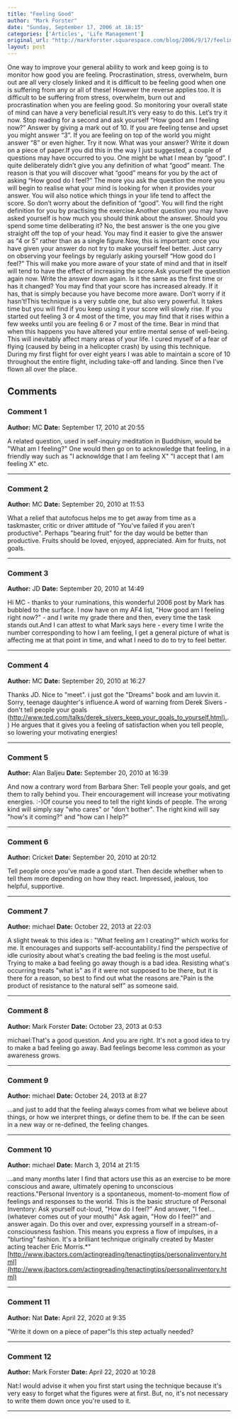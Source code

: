 ```yaml
---
title: "Feeling Good"
author: "Mark Forster"
date: "Sunday, September 17, 2006 at 18:15"
categories: ['Articles', 'Life Management']
original_url: "http://markforster.squarespace.com/blog/2006/9/17/feeling-good.html"
layout: post
---
```


One way to improve your general ability to work and keep going is to monitor how good you are feeling. Procrastination, stress, overwhelm, burn out are all very closely linked and it is difficult to be feeling good when one is suffering from any or all of these! However the reverse applies too. It is difficult to be suffering from stress, overwhelm, burn out and procrastination when you are feeling good. So monitoring your overall state of mind can have a very beneficial result.It’s very easy to do this. Let’s try it now. Stop reading for a second and ask yourself “How good am I feeling now?” Answer by giving a mark out of 10. If you are feeling tense and upset you might answer “3”. If you are feeling on top of the world you might answer “8” or even higher. Try it now. What was your answer? Write it down on a piece of paper.If you did this in the way I just suggested, a couple of questions may have occurred to you. One might be what I mean by “good”. I quite deliberately didn’t give you any definition of what “good” meant. The reason is that you will discover what “good” means for you by the act of asking “How good do I feel?” The more you ask the question the more you will begin to realise what your mind is looking for when it provides your answer. You will also notice which things in your life tend to affect the score. So don’t worry about the definition of “good”. You will find the right definition for you by practising the exercise.Another question you may have asked yourself is how much you should think about the answer. Should you spend some time deliberating it? No, the best answer is the one you give straight off the top of your head. You may find it easier to give the answer as “4 or 5” rather than as a single figure.Now, this is important: once you have given your answer do not try to make yourself feel better. Just carry on observing your feelings by regularly asking yourself “How good do I feel?” This will make you more aware of your state of mind and that in itself will tend to have the effect of increasing the score.Ask yourself the question again now. Write the answer down again. Is it the same as the first time or has it changed? You may find that your score has increased already. If it has, that is simply because you have become more aware. Don’t worry if it hasn’t!This technique is a very subtle one, but also very powerful. It takes time but you will find if you keep using it your score will slowly rise. If you started out feeling 3 or 4 most of the time, you may find that it rises within a few weeks until you are feeling 6 or 7 most of the time. Bear in mind that when this happens you have altered your entire mental sense of well-being. This will inevitably affect many areas of your life. I cured myself of a fear of flying (caused by being in a helicopter crash) by using this technique. During my first flight for over eight years I was able to maintain a score of 10 throughout the entire flight, including take-off and landing. Since then I’ve flown all over the place.

## Comments

### Comment 1
**Author:** MC
**Date:** September 17, 2010 at 20:55

A related question, used in self-inquiry meditation in Buddhism, would be "What am I feeling?" One would then go on to acknowledge that feeling, in a friendly way such as "I acknowldge that I am feeling X" "I accept that I am feeling X" etc.

---

### Comment 2
**Author:** MC
**Date:** September 20, 2010 at 11:53

What a relief that autofocus helps me to get away from time as a taskmaster, critic or driver attitude of "You've failed if you aren't productive". Perhaps "bearing fruit" for the day would be better than productive. Fruits should be loved, enjoyed, appreciated. Aim for fruits, not goals.

---

### Comment 3
**Author:** JD
**Date:** September 20, 2010 at 14:49

Hi MC - thanks to your ruminations, this wonderful 2006 post by Mark has bubbled to the surface. I now have on my AF4 list, "How good am I feeling right now?" - and I write my grade there and then, every time the task stands out.And I can attest to what Mark says here - every time I write the number corresponding to how I am feeling, I get a general picture of what is affecting me at that point in time, and what I need to do to try to feel better.

---

### Comment 4
**Author:** MC
**Date:** September 20, 2010 at 16:27

Thanks JD. Nice to "meet". i just got the "Dreams" book and am luvvin it. Sorry, teenage daughter's influence.A word of warning from Derek Sivers - don't tell people your goals ([http://www.ted.com/talks/derek_sivers_keep_your_goals_to_yourself.html).](http://www.ted.com/talks/derek_sivers_keep_your_goals_to_yourself.html).) He argues that it gives you a feeling of satisfaction when you tell people, so lowering your motivating energies!

---

### Comment 5
**Author:** Alan Baljeu
**Date:** September 20, 2010 at 16:39

And now a contrary word from Barbara Sher: Tell people your goals, and get them to rally behind you. Their encouragement will increase your motivating energies. :-)Of course you need to tell the right kinds of people. The wrong kind will simply say "who cares" or "don't bother". The right kind will say "how's it coming?" and "how can I help?"

---

### Comment 6
**Author:** Cricket
**Date:** September 20, 2010 at 20:12

Tell people once you've made a good start. Then decide whether when to tell them more depending on how they react. Impressed, jealous, too helpful, supportive.

---

### Comment 7
**Author:** michael
**Date:** October 22, 2013 at 22:03

A slight tweak to this idea is : "What feeling am I creating?" which works for me. It encourages and supports self-accountability.I find the perspective of idle curiosity about what's creating the bad feeling is the most useful. Trying to make a bad feeling go away though is a bad idea. Resisting what's occurring treats "what is" as if it were not supposed to be there, but it is there for a reason, so best to find out what the reasons are."Pain is the product of resistance to the natural self" as someone said.

---

### Comment 8
**Author:** Mark Forster
**Date:** October 23, 2013 at 0:53

michael:That's a good question. And you are right. It's not a good idea to try to make a bad feeling go away. Bad feelings become less common as your awareness grows.

---

### Comment 9
**Author:** michael
**Date:** October 24, 2013 at 8:27

...and just to add that the feeling always comes from what we believe about things, or how we interpret things, or define them to be. If the can be seen in a new way or re-defined, the feeling changes.

---

### Comment 10
**Author:** michael
**Date:** March 3, 2014 at 21:15

...and many months later I find that actors use this as an exercise to be more conscious and aware, ultimately opening to unconscious reactions."Personal Inventory is a spontaneous, moment-to-moment flow of feelings and responses to the world. This is the basic structure of Personal Inventory: Ask yourself out-loud, "How do I feel?" And answer, "I feel...(whatever comes out of your mouth)" Ask again, "How do I feel?" and answer again. Do this over and over, expressing yourself in a stream-of-consciousness fashion. This means you express a flow of impulses, in a "blurting" fashion. It's a brilliant technique originally created by Master acting teacher Eric Morris.*"[http://www.jbactors.com/actingreading/tenactingtips/personalinventory.html](http://www.jbactors.com/actingreading/tenactingtips/personalinventory.html)

---

### Comment 11
**Author:** Nat
**Date:** April 22, 2020 at 9:35

"Write it down on a piece of paper"Is this step actually needed?

---

### Comment 12
**Author:** Mark Forster
**Date:** April 22, 2020 at 10:28

Nat:I would advise it when you first start using the technique because it's very easy to forget what the figures were at first. But, no, it's not necessary to write them down once you're used to it.

---
